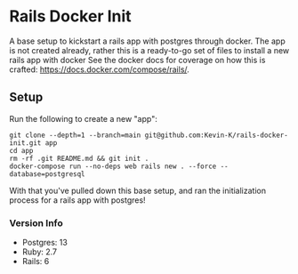 # Rails Docker Init

A base setup to kickstart a rails app with postgres through docker.
The app is not created already, rather this is a ready-to-go set of files to install a new rails app with docker
See the docker docs for coverage on how this is crafted: https://docs.docker.com/compose/rails/.

## Setup

Run the following to create a new "app":

```
git clone --depth=1 --branch=main git@github.com:Kevin-K/rails-docker-init.git app
cd app
rm -rf .git README.md && git init .
docker-compose run --no-deps web rails new . --force --database=postgresql
```

With that you've pulled down this base setup, and ran the initialization process for a rails app with postgres!

### Version Info

- Postgres: 13
- Ruby: 2.7
- Rails: 6
